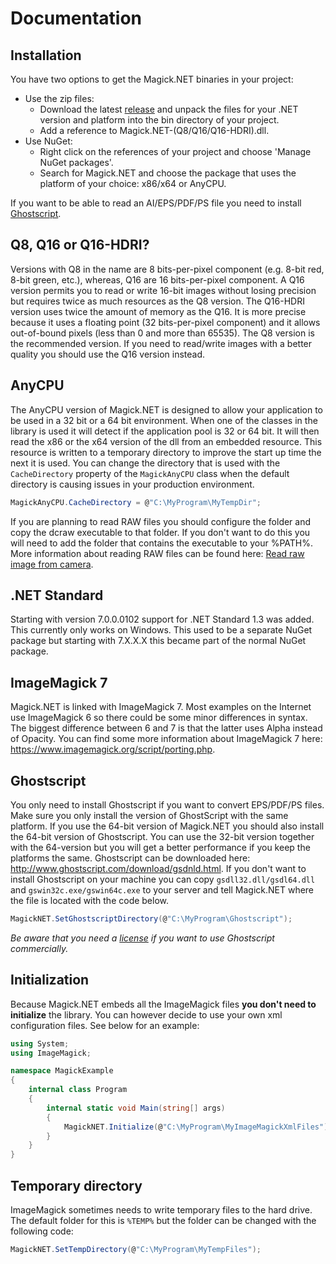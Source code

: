 # Documentation

## Installation

You have two options to get the Magick.NET binaries in your project:
- Use the zip files: 
  - Download the latest [release](https://github.com/dlemstra/Magick.NET/releases) and unpack the files for your .NET version and platform into
    the bin directory of your project.
  - Add a reference to Magick.NET-(Q8/Q16/Q16-HDRI).dll.
 - Use NuGet:
   - Right click on the references of your project and choose 'Manage NuGet packages'. 
   - Search for Magick.NET and choose the package that uses the platform of your choice: x86/x64 or AnyCPU.

If you want to be able to read an AI/EPS/PDF/PS file you need to install [Ghostscript](https://www.ghostscript.com/download/gsdnld.html).

## Q8, Q16 or Q16-HDRI?

Versions with Q8 in the name are 8 bits-per-pixel component (e.g. 8-bit red, 8-bit green, etc.), whereas, Q16 are 16 bits-per-pixel component.
A Q16 version permits you to read or write 16-bit images without losing precision but requires twice as much resources as the Q8 version.
The Q16-HDRI version uses twice the amount of memory as the Q16. It is more precise because it uses a floating point (32 bits-per-pixel component)
and it allows out-of-bound pixels (less than 0 and more than 65535). The Q8 version is the recommended version. If you need to read/write images
with a better quality you should use the Q16 version instead.

## AnyCPU

The AnyCPU version of Magick.NET is designed to allow your application to be used in a 32 bit or a 64 bit environment. When one of the classes
in the library is used it will detect if the application pool is 32 or 64 bit. It will then read the x86 or the x64 version of the dll from an
embedded resource. This resource is written to a temporary directory to improve the start up time the next it is used. You can change the
directory that is used with the `CacheDirectory` property of the `MagickAnyCPU` class when the default directory is causing issues in your
production environment.

```C#
MagickAnyCPU.CacheDirectory = @"C:\MyProgram\MyTempDir";
```

If you are planning to read RAW files you should configure the folder and copy the dcraw executable to that folder. If you don't want to do
this you will need to add the folder that contains the executable to your %PATH%. More information about reading RAW files can be found here:
[Read raw image from camera](ReadRawImageFromCamera.md).

## .NET Standard

Starting with version 7.0.0.0102 support for .NET Standard 1.3 was added. This currently only works on Windows. This used to be a separate
NuGet package but starting with 7.X.X.X this became part of the normal NuGet package.

## ImageMagick 7

Magick.NET is linked with ImageMagick 7. Most examples on the Internet use ImageMagick 6 so there could be some minor differences in syntax.
The biggest difference between 6 and 7 is that the latter uses Alpha instead of Opacity. You can find some more information about ImageMagick 7
here: https://www.imagemagick.org/script/porting.php.

## Ghostscript

You only need to install Ghostscript if you want to convert EPS/PDF/PS files. Make sure you only install the version of GhostScript with the same
platform. If you use the 64-bit version of Magick.NET you should also install the 64-bit version of Ghostscript. You can use the 32-bit version
together with the 64-version but you will get a better performance if you keep the platforms the same. Ghostscript can be downloaded here:
http://www.ghostscript.com/download/gsdnld.html. If you don't want to install Ghostscript on your machine you can copy `gsdll32.dll/gsdl64.dll` and
`gswin32c.exe/gswin64c.exe` to your server and tell Magick.NET where the file is located with the code below.

```C#
MagickNET.SetGhostscriptDirectory(@"C:\MyProgram\Ghostscript");
```

_Be aware that you need a [license](https://www.ghostscript.com/doc/current/Commprod.htm) if you want to use Ghostscript commercially._

## Initialization

Because Magick.NET embeds all the ImageMagick files __you don't need to initialize__ the library. You can however decide to use your own xml
configuration files. See below for an example:

```C#
using System;
using ImageMagick;

namespace MagickExample
{
    internal class Program
    {
        internal static void Main(string[] args)
        {
            MagickNET.Initialize(@"C:\MyProgram\MyImageMagickXmlFiles");
        }
    }
}
```

## Temporary directory

ImageMagick sometimes needs to write temporary files to the hard drive. The default folder for this is `%TEMP%` but the folder can be changed with
the following code:

```C#
MagickNET.SetTempDirectory(@"C:\MyProgram\MyTempFiles");
```